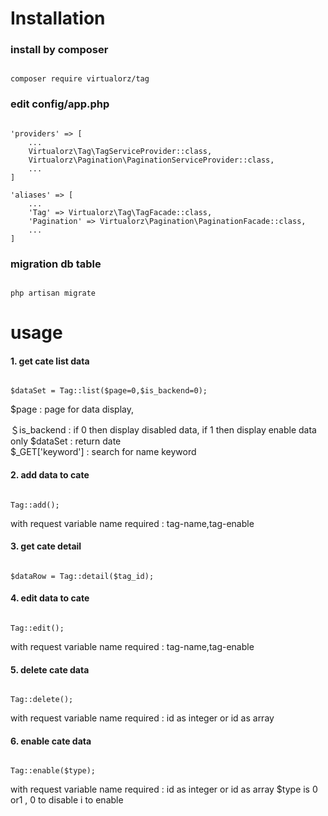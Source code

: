 # Installation #

### install by composer ###
<pre><code>
composer require virtualorz/tag
</code></pre>

### edit config/app.php ###
<pre><code>
'providers' => [
    ...
    Virtualorz\Tag\TagServiceProvider::class,
    Virtualorz\Pagination\PaginationServiceProvider::class,
    ...
]

'aliases' => [
    ...
    'Tag' => Virtualorz\Tag\TagFacade::class,
    'Pagination' => Virtualorz\Pagination\PaginationFacade::class,
    ...
]
</code></pre>

### migration db table ###
<pre><code>
php artisan migrate
</code></pre>
# usage #
#### 1. get cate list data ####
<pre><code>
$dataSet = Tag::list($page=0,$is_backend=0);
</code></pre>
$page : page for data display,

＄is_backend : if 0 then display disabled data, if 1 then display enable data only
$dataSet : return date  
$_GET['keyword'] : search for name keyword

#### 2. add data to cate ####
<pre><code>
Tag::add();
</code></pre>
with request variable name required : tag-name,tag-enable

#### 3. get cate detail ####
<pre><code>
$dataRow = Tag::detail($tag_id);
</code></pre>

#### 4. edit data to cate ####
<pre><code>
Tag::edit();
</code></pre>
with request variable name required : tag-name,tag-enable

#### 5. delete cate data ####
<pre><code>
Tag::delete();
</code></pre>
with request variable name required : id as integer or id as array

#### 6. enable cate data ####
<pre><code>
Tag::enable($type);
</code></pre>
with request variable name required : id as integer or id as array
$type is 0 or1 , 0 to disable i to enable




